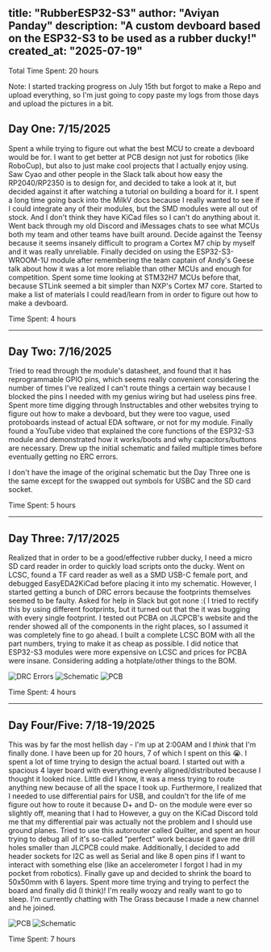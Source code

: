 title: "RubberESP32-S3"
author: "Aviyan Panday"
description: "A custom devboard based on the ESP32-S3 to be used as a rubber ducky!"
created_at: "2025-07-19"
---

Total Time Spent: 20 hours

Note: I started tracking progress on July 15th but forgot to make a Repo and upload everything, so I'm just going to copy paste my logs from those days and upload the pictures in a bit.

## **Day One: 7/15/2025**
Spent a while trying to figure out what the best MCU to create a devboard would be for. I want to get better at PCB design not just for robotics (like RoboCup), but also to just make cool projects that I actually enjoy using.
Saw Cyao and other people in the Slack talk about how easy the RP2040/RP2350 is to design for, and decided to take a look at it, but decided against it after watching a tutorial on building a board for it.
I spent a long time going back into the MilkV docs because I really wanted to see if I could integrate any of their modules, but the SMD modules were all out of stock. And I don't think they have KiCad files so I can't do anything about it.
Went back through my old Discord and iMessages chats to see what MCUs both my team and other teams have built around. Decide against the Teensy because it seems insanely difficult to program a Cortex M7 chip by myself and it was really unreliable.
Finally decided on using the ESP32-S3-WROOM-1U module after remembering the team captain of Andy's Geese talk about how it was a lot more reliable than other MCUs and enough for competition.
Spent some time looking at STM32H7 MCUs before that, because STLink seemed a bit simpler than NXP's Cortex M7 core.
Started to make a list of materials I could read/learn from in order to figure out how to make a devboard.

Time Spent: 4 hours

---

## **Day Two: 7/16/2025**
Tried to read through the module's datasheet, and found that it has reprogrammable GPIO pins, which seems really convenient considering the number of times I've realized I can't route things a certain way because I blocked the pins I needed with my genius wiring but had useless pins free.
Spent more time digging through Instructables and other websites trying to figure out how to make a devboard, but they were too vague, used protoboards instead of actual EDA software, or not for my module.
Finally found a YouTube video that explained the core functions of the ESP32-S3 module and demonstrated how it works/boots and why capacitors/buttons are necessary.
Drew up the initial schematic and failed multiple times before eventually getting no ERC errors.

I don't have the image of the original schematic but the Day Three one is the same except for the swapped out symbols for USBC and the SD card socket.

Time Spent: 5 hours

---

## **Day Three: 7/17/2025**
Realized that in order to be a good/effective rubber ducky, I need a micro SD card reader in order to quickly load scripts onto the ducky. Went on LCSC, found a TF card reader as well as a SMD USB-C female port, and debugged EasyEDA2KiCad before placing it into my schematic.
However, I started getting a bunch of DRC errors because the footprints themselves seemed to be faulty. Asked for help in Slack but got none :(
I tried to rectify this by using different footprints, but it turned out that the it was bugging with every single footprint. I tested out PCBA on JLCPCB's website and the render showed all of the components in the right places, so I assumed it was completely fine to go ahead.
I built a complete LCSC BOM with all the part numbers, trying to make it as cheap as possible. I did notice that ESP32-S3 modules were more expensive on LCSC and prices for PCBA were insane. Considering adding a hotplate/other things to the BOM.

![DRC Errors](https://i.ibb.co/PvFGS3QK/image-5.png)
![Schematic](https://i.ibb.co/FkXCtZ3n/image-3.png)
![PCB](https://i.ibb.co/hJ24VtV7/image-2.png)

Time Spent: 4 hours

---

## **Day Four/Five: 7/18-19/2025**
This was by far the most hellish day - I'm up at 2:00AM and I *think* that I'm finally done. I have been up for 20 hours, 7 of which I spent on this :sob:. I spent a lot of time trying to design the actual board. I started out with a spacious 4 layer board with everything evenly aligned/distributed because I thought it looked nice.
Little did I know, it was a mess trying to route anything new because of all the space I took up. Furthermore, I realized that I needed to use differential pairs for USB, and couldn't for the life of me figure out how to route it because D+ and D- on the module were ever so slightly off, meaning that I had to 
However, a guy on the KiCad Discord told me that my differential pair was actually not the problem and I should use ground planes. Tried to use this autorouter called Quilter, and spent an hour trying to debug all of it's so-called "perfect" work because it gave me drill holes smaller than JLCPCB could make.
Additionally, I decided to add header sockets for I2C as well as Serial and like 8 open pins if I want to interact with something else (like an accelerometer I forgot I had in my pocket from robotics).
Finally gave up and decided to shrink the board to 50x50mm with 6 layers. Spent more time trying and trying to perfect the board and finally did (I think)! I'm really woozy and really want to go to sleep. I'm currently chatting with The Grass because I made a new channel and he joined.

![PCB](https://i.ibb.co/20d9pXVy/Screenshot-2025-07-19-at-9-59-24-AM.png)
![Schematic](https://i.ibb.co/VWwzHV19/Screenshot-2025-07-19-at-9-57-54-AM.png)

Time Spent: 7 hours

